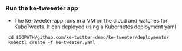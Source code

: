 ### Run the ke-tweeeter app

- The ke-tweeter-app runs in a VM on the cloud and watches for KubeTweets. It can deployed using a Kubernetes deployment yaml 

```
 cd $GOPATH/github.com/ke-twitter-demo/ke-tweeter/deployments/
 kubectl create -f ke-tweeter.yaml
```